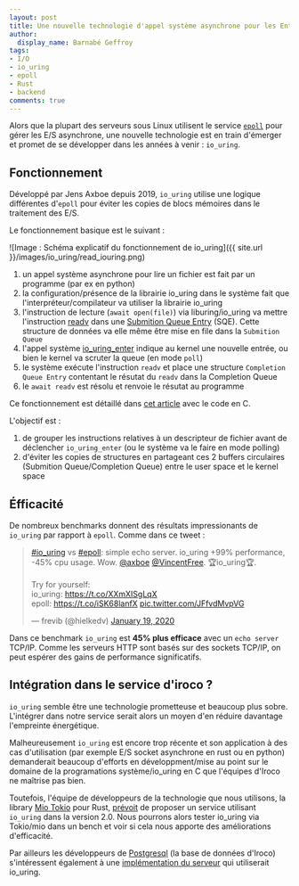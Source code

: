 ```yaml
---
layout: post
title: Une nouvelle technologie d'appel système asynchrone pour les Entrées/Sorties
author:
  display_name: Barnabé Geffroy
tags:
- I/O
- io_uring
- epoll
- Rust
- backend
comments: true
---
```



Alors que la plupart des serveurs sous Linux utilisent le service [`epoll`](https://man7.org/linux/man-pages/man7/epoll.7.html) pour gérer les E/S asynchrone, une nouvelle technologie est en train d'émerger et promet de se développer dans les années à venir : `io_uring`.

## Fonctionnement

Développé par Jens Axboe depuis 2019, `io_uring` utilise une logique différentes d'`epoll` pour éviter les copies de blocs mémoires dans le traitement des E/S.

Le fonctionnement basique est le suivant :

![Image : Schéma explicatif du fonctionnement de io_uring]({{ site.url }}/images/io_uring/read_iouring.png)

1. un appel système asynchrone pour lire un fichier est fait par un programme (par ex en python)
2. la configuration/présence de la librairie io_uring dans le système fait que l'interpréteur/compilateur va utiliser la librairie io_uring
3. l'instruction de lecture (`await open(file)`) via liburing/io_uring va mettre l'instruction [readv](https://man7.org/linux/man-pages/man2/readv.2.html) dans une [Submition Queue Entry](https://unixism.net/loti/low_level.html#submission-queue-entry) (SQE). Cette structure de données va elle même être mise en file dans la `Submition Queue`
4. l'appel système [io_uring_enter](https://www.mankier.com/2/io_uring_enter) indique au kernel une nouvelle entrée, ou bien le kernel va scruter la queue (en mode `poll`)
5. le système exécute l'instruction `readv` et place une structure `Completion Queue Entry` contentant le résutat du `readv` dans la Completion Queue
6. le `await readv` est résolu et renvoie le résutat au programme

Ce fonctionnement est détaillé dans [cet article](https://unixism.net/loti/low_level.html) avec le code en C.

L'objectif est :
1. de grouper les instructions relatives à un descripteur de fichier avant de déclencher `io_uring_enter` (ou le système va le faire en mode polling)
2. d'éviter les copies de structures en partageant ces 2 buffers circulaires (Submition Queue/Completion Queue) entre le user space et le kernel space

## Éfficacité

De nombreux benchmarks donnent des résultats impressionants de `io_uring` par rapport à `epoll`. Comme dans ce tweet :

<blockquote class="twitter-tweet"><p lang="en" dir="ltr"><a href="https://twitter.com/hashtag/io_uring?src=hash&amp;ref_src=twsrc%5Etfw">#io_uring</a> vs <a href="https://twitter.com/hashtag/epoll?src=hash&amp;ref_src=twsrc%5Etfw">#epoll</a>: simple echo server. io_uring +99% performance, -45% cpu usage. Wow. <a href="https://twitter.com/axboe?ref_src=twsrc%5Etfw">@axboe</a> <a href="https://twitter.com/VincentFree?ref_src=twsrc%5Etfw">@VincentFree</a>. 🏆io_uring🏆.<br><br>Try for yourself: <br>io_uring: <a href="https://t.co/XXmXISgLqX">https://t.co/XXmXISgLqX</a><br>epoll: <a href="https://t.co/iSK68lanfX">https://t.co/iSK68lanfX</a> <a href="https://t.co/JFfvdMvpVG">pic.twitter.com/JFfvdMvpVG</a></p>&mdash; frevib (@hielkedv) <a href="https://twitter.com/hielkedv/status/1218891982636027905?ref_src=twsrc%5Etfw">January 19, 2020</a></blockquote> <script async src="https://platform.twitter.com/widgets.js" charset="utf-8"></script>

Dans ce benchmark `io_uring` est **45% plus efficace** avec un `echo server` TCP/IP. Comme les serveurs HTTP sont basés sur des sockets TCP/IP, on peut espérer des gains de performance significatifs.

## Intégration dans le service d'iroco ?

`io_uring` semble être une technologie prometteuse et beaucoup plus sobre. L'intégrer dans notre service serait alors un moyen d'en réduire davantage l'empreinte énergétique.

Malheureusement `io_uring` est encore trop récente et son application à des cas d'utilisation (par exemple E/S socket asynchrone en rust ou en python) demanderait beaucoup d'efforts en développment/mise au point sur le domaine de la programations système/io_uring en C que l'équipes d'Iroco ne maîtrise pas bien.

Toutefois, l'équipe de développeurs de la technologie que nous utilisons, la library [Mio Tokio](https://github.com/tokio-rs/mio) pour Rust, [prévoit](https://github.com/tokio-rs/mio/issues/923#issuecomment-754625850) de proposer un service utilisant `io_uring` dans la version 2.0. Nous pourrons alors tester io_uring via Tokio/mio dans un bench et voir si cela nous apporte des améliorations d'efficacité.

Par ailleurs les développeurs de [Postgresql](https://www.postgresql.org/) (la base de données d'Iroco) s'intéressent également à une [implémentation du serveur](https://anarazel.de/talks/2020-01-31-fosdem-aio/aio.pdf) qui utiliserait io_uring.
